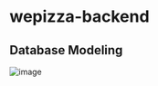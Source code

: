 # wepizza-backend

## Database Modeling
![image](https://user-images.githubusercontent.com/58175076/77393084-b7fa7300-6ddf-11ea-80ad-d785e8d28001.png)
